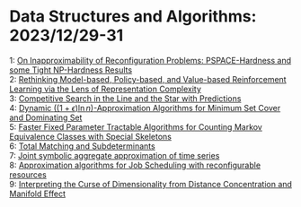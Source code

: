# Data Structures and Algorithms: 2023/12/29-31  
1: [On Inapproximability of Reconfiguration Problems: PSPACE-Hardness and  some Tight NP-Hardness Results](https://doi.org/10.48550/arXiv.2312.17140)  
2: [Rethinking Model-based, Policy-based, and Value-based Reinforcement  Learning via the Lens of Representation Complexity](https://doi.org/10.48550/arXiv.2312.17248)  
3: [Competitive Search in the Line and the Star with Predictions](https://doi.org/10.48550/arXiv.2312.17539)  
4: [Dynamic $((1+\epsilon)\ln n)$-Approximation Algorithms for Minimum Set  Cover and Dominating Set](https://doi.org/10.48550/arXiv.2312.17625)  
5: [Faster Fixed Parameter Tractable Algorithms for Counting Markov  Equivalence Classes with Special Skeletons](https://doi.org/10.48550/arXiv.2312.17626)  
6: [Total Matching and Subdeterminants](https://doi.org/10.48550/arXiv.2312.17630)  
7: [Joint symbolic aggregate approximation of time series](https://doi.org/10.48550/arXiv.2401.00109)  
8: [Approximation algorithms for Job Scheduling with reconfigurable  resources](https://doi.org/10.48550/arXiv.2401.00419)  
9: [Interpreting the Curse of Dimensionality from Distance Concentration and  Manifold Effect](https://doi.org/10.48550/arXiv.2401.00422)  